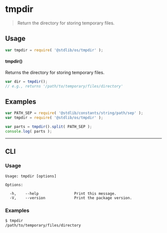 <!--

@license Apache-2.0

Copyright (c) 2018 The Stdlib Authors.

Licensed under the Apache License, Version 2.0 (the "License");
you may not use this file except in compliance with the License.
You may obtain a copy of the License at

   http://www.apache.org/licenses/LICENSE-2.0

Unless required by applicable law or agreed to in writing, software
distributed under the License is distributed on an "AS IS" BASIS,
WITHOUT WARRANTIES OR CONDITIONS OF ANY KIND, either express or implied.
See the License for the specific language governing permissions and
limitations under the License.

-->

# tmpdir

> Return the directory for storing temporary files.

<section class="usage">

## Usage

```javascript
var tmpdir = require( '@stdlib/os/tmpdir' );
```

#### tmpdir()

Returns the directory for storing temporary files.

```javascript
var dir = tmpdir();
// e.g., returns '/path/to/temporary/files/directory'
```

</section>

<!-- /.usage -->

<section class="examples">

## Examples

<!-- eslint no-undef: "error" -->

```javascript
var PATH_SEP = require( '@stdlib/constants/string/path/sep' );
var tmpdir = require( '@stdlib/os/tmpdir' );

var parts = tmpdir().split( PATH_SEP );
console.log( parts );
```

</section>

<!-- /.examples -->

* * *

<section class="cli">

## CLI

<section class="usage">

### Usage

```text
Usage: tmpdir [options]

Options:

  -h,    --help                Print this message.
  -V,    --version             Print the package version.
```

</section>

<!-- /.usage -->

<section class="examples">

### Examples

```bash
$ tmpdir
/path/to/temporary/files/directory
```

</section>

<!-- /.examples -->

</section>

<!-- /.cli -->

<section class="links">

</section>

<!-- /.links -->
